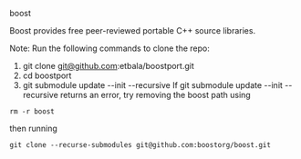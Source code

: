 boost

Boost provides free peer-reviewed portable C++ source libraries.

Note: Run the following commands to clone the repo:
 1. git clone  git@github.com:etbala/boostport.git
 2. cd boostport
 3. git submodule update --init --recursive
If git submodule update --init --recursive returns an error, try removing the boost path using
```
rm -r boost
```
then running 
```
git clone --recurse-submodules git@github.com:boostorg/boost.git
```
